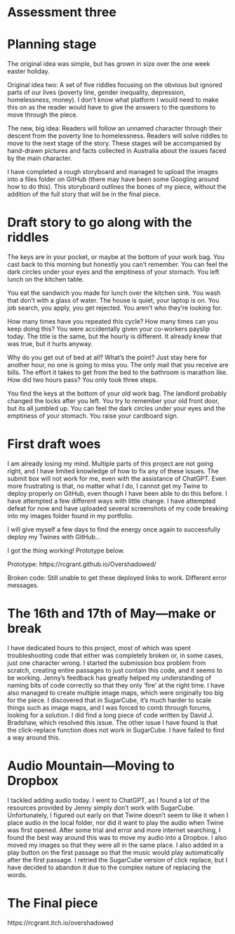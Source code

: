 # Assessment three
# Planning stage

</p>The original idea was simple, but has grown in size over the one week easter holiday.</p>
</p>Original idea two: A set of five riddles focusing on the obvious but ignored parts of our lives (poverty line, gender inequality, depression, homelessness, money). 
I don't know what platform I would need to make this on as the reader would have to give the answers to the questions to move through the piece.</p>

</p>The new, big idea: Readers will follow an unnamed character through their descent from the poverty line to homelessness. Readers will solve riddles to move to the next stage of the story. These stages will be accompanied by hand-drawn pictures and facts collected in Australia about the issues faced by the main character.</p>

</p>I have completed a rough storyboard and managed to upload the images into a files folder on GitHub (there may have been some Googling around how to do this). This storyboard outlines the bones of my piece, without the addition of the full story that will be in the final piece.</p>

# Draft story to go along with the riddles

</p>The keys are in your pocket, or maybe at the bottom of your work bag. You cast back to this morning but honestly you can’t remember. You can feel the dark circles under your eyes and the emptiness of your stomach. You left lunch on the kitchen table.</p>

</p>You eat the sandwich you made for lunch over the kitchen sink. You wash that don’t with a glass of water. The house is quiet, your laptop is on. You job search, you apply, you get rejected. You aren’t who they’re looking for.</p>

</p>How many times have you repeated this cycle? How many times can you keep doing this? You were accidentally given your co-workers payslip today. The title is the same, but the hourly is different. It already knew that was true, but it hurts anyway.</p>

</p>Why do you get out of bed at all? What’s the point? Just stay here for another hour, no one is going to miss you. The only mail that you receive are bills. The effort it takes to get from the bed to the bathroom is marathon like. How did two hours pass? You only took three steps.</p>

</p>You find the keys at the bottom of your old work bag. The landlord probably changed the locks after you left. You try to remember your old front door, but its all jumbled up. You can feel the dark circles under your eyes and the emptiness of your stomach. You raise your cardboard sign.</p>

# First draft woes

</p>I am already losing my mind. Multiple parts of this project are not going right, and I have limited knowledge of how to fix any of these issues. The submit box will not work for me, even with the assistance of ChatGPT. Even more frustrating is that, no matter what I do, I cannot get my Twine to deploy properly on GitHub, even though I have been able to do this before. I have attempted a few different ways with little change. I have attempted defeat for now and have uploaded several screenshots of my code breaking into my images folder found in my portfolio.</p>

</p>I will give myself a few days to find the energy once again to successfully deploy my Twines with GitHub...
</p>

</p>I got the thing working! Prototype below.</p>
</p>Prototype: https://rcgrant.github.io/Overshadowed/</p>

</p>Broken code: Still unable to get these deployed links to work. Different error messages.</p>

# The 16th and 17th of May—make or break
</p>I have dedicated hours to this project, most of which was spent troubleshooting code that either was completely broken or, in some cases, just one character wrong. I started the submission box problem from scratch, creating entire passages to just contain this code, and it seems to be working. Jenny’s feedback has greatly helped my understanding of naming bits of code correctly so that they only ‘fire’ at the right time. I have also managed to create multiple image maps, which were originally too big for the piece. I discovered that in SugarCube, it’s much harder to scale things such as image maps, and I was forced to comb through forums, looking for a solution. I did find a long piece of code written by David J. Bradshaw, which resolved this issue. The other issue I have found is that the click-replace function does not work in SugarCube. I have failed to find a way around this.
</p>

# Audio Mountain—Moving to Dropbox
</p>I tackled adding audio today. I went to ChatGPT, as I found a lot of the resources provided by Jenny simply don’t work with SugarCube. Unfortunately, I figured out early on that Twine doesn’t seem to like it when I place audio in the local folder, nor did it want to play the audio when Twine was first opened. After some trial and error and more internet searching, I found the best way around this was to move my audio into a Dropbox. I also moved my images so that they were all in the same place. I also added in a play button on the first passage so that the music would play automatically after the first passage. I retried the SugarCube version of click replace, but I have decided to abandon it due to the complex nature of replacing the words.
</p>

# The Final piece
</p> https://rcgrant.itch.io/overshadowed
</p>
